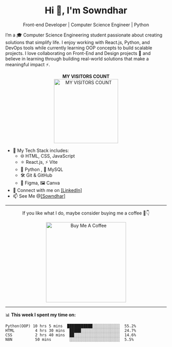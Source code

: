 <h1 align="center">Hi 👋, I'm Sowndhar</h1>
<p align="center">Front-end Developer | Computer Science Engineer | Python</p>

I’m a 🎓 Computer Science Engineering student passionate about creating solutions that simplify life. I enjoy working with React.js, Python, and DevOps tools while currently learning OOP concepts to build scalable projects. I love collaborating on Front-End and Design projects 🤝 and believe in learning through building real-world solutions that make a meaningful impact ⚡.

<p align="center">
  <strong>MY VISITORS COUNT</strong><br>
  <img src="https://visitor-badge.laobi.icu/badge?page_id=B-Sowndhar.B-Sowndhar" alt="MY VISITORS COUNT" width="200">
</p>


- 🔧 My Tech Stack includes:
   - 🌐 HTML, CSS, JavaScript
   - ⚛️ React.js, ⚡ Vite
   - 🐍 Python , 💾 MySQL
   - 🛠️ Git & GitHub
   - 🎨 Figma,  🖼️ Canva
- 🔗 Connect with me on [[LinkedIn]](https://www.linkedin.com/in/bsowndhar04/)
- 📫 See Me @[[Sowndhar]](https://linktr.ee/b_sowndhar)

---
<p align="center">
  If you like what I do, maybe consider buying me a coffee 🥺👇
</p>

<p align="center">
  <a href="https://www.buymeacoffee.com/b_sowndhar" target="_blank">
    <img src="https://cdn.buymeacoffee.com/buttons/v2/default-yellow.png" alt="Buy Me A Coffee" width="250" >
  </a>
</p>

---

📊 **This week I spent my time on:**

```text
Python(OOP) 10 hrs 5 mins  ███████████░░░░░░░░░░░░  55.2%
HTML         4 hrs 30 mins  █████░░░░░░░░░░░░░░░░░  24.7%
CSS          2 hrs 40 mins  ██░░░░░░░░░░░░░░░░░░░░  14.6%
N8N          50 mins        ░░░░░░░░░░░░░░░░░░░░░░  5.5%

```

